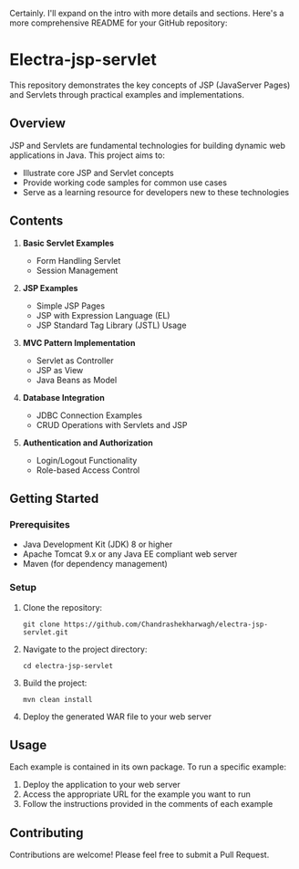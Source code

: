 Certainly. I'll expand on the intro with more details and sections. Here's a more comprehensive README for your GitHub repository:

# Electra-jsp-servlet

This repository demonstrates the key concepts of JSP (JavaServer Pages) and Servlets through practical examples and implementations.

## Overview

JSP and Servlets are fundamental technologies for building dynamic web applications in Java. This project aims to:

- Illustrate core JSP and Servlet concepts
- Provide working code samples for common use cases
- Serve as a learning resource for developers new to these technologies

## Contents

1. **Basic Servlet Examples**
   - Form Handling Servlet
   - Session Management

2. **JSP Examples**
   - Simple JSP Pages
   - JSP with Expression Language (EL)
   - JSP Standard Tag Library (JSTL) Usage

3. **MVC Pattern Implementation**
   - Servlet as Controller
   - JSP as View
   - Java Beans as Model

4. **Database Integration**
   - JDBC Connection Examples
   - CRUD Operations with Servlets and JSP

5. **Authentication and Authorization**
   - Login/Logout Functionality
   - Role-based Access Control

## Getting Started

### Prerequisites
- Java Development Kit (JDK) 8 or higher
- Apache Tomcat 9.x or any Java EE compliant web server
- Maven (for dependency management)

### Setup
1. Clone the repository:
   ```
   git clone https://github.com/Chandrashekharwagh/electra-jsp-servlet.git
   ```
2. Navigate to the project directory:
   ```
   cd electra-jsp-servlet
   ```
3. Build the project:
   ```
   mvn clean install
   ```
4. Deploy the generated WAR file to your web server

## Usage

Each example is contained in its own package. To run a specific example:

1. Deploy the application to your web server
2. Access the appropriate URL for the example you want to run
3. Follow the instructions provided in the comments of each example

## Contributing

Contributions are welcome! Please feel free to submit a Pull Request.


